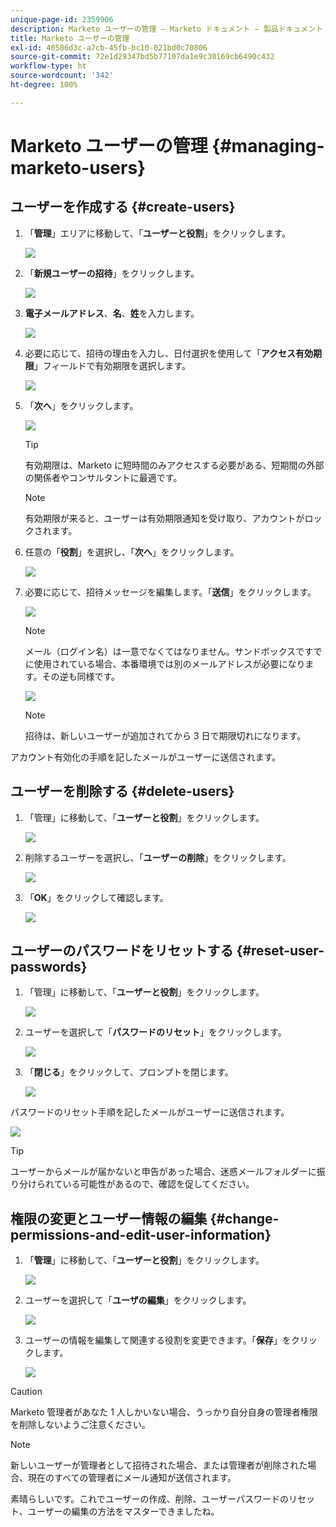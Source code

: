 ```yaml
---
unique-page-id: 2359906
description: Marketo ユーザーの管理 — Marketo ドキュメント — 製品ドキュメント
title: Marketo ユーザーの管理
exl-id: 40506d3c-a7cb-45fb-bc10-021bd0c70806
source-git-commit: 72e1d29347bd5b77107da1e9c30169cb6490c432
workflow-type: ht
source-wordcount: '342'
ht-degree: 100%

---
```


# Marketo ユーザーの管理 {#managing-marketo-users}

## ユーザーを作成する {#create-users}

1. 「**管理**」エリアに移動して、「**ユーザーと役割**」をクリックします。

   ![](assets/image2014-9-9-11-3a34-3a58.png)

1. 「**新規ユーザーの招待**」をクリックします。

   ![](assets/image2014-9-9-11-3a35-3a15.png)

1. **電子メールアドレス**、**名**、**姓**&#x200B;を入力します。

   ![](assets/image2016-5-24-9-3a45-3a30.png)

1. 必要に応じて、招待の理由を入力し、日付選択を使用して「**アクセス有効期限**」フィールドで有効期限を選択します。

   ![](assets/image2016-6-29-15-3a52-3a18.png)

1. 「**次へ**」をクリックします。

   ![](assets/image2016-5-24-9-3a58-3a10.png)

   >[!TIP]
   >
   >有効期限は、Marketo に短時間のみアクセスする必要がある、短期間の外部の関係者やコンサルタントに最適です。

   >[!NOTE]
   >
   >有効期限が来ると、ユーザーは有効期限通知を受け取り、アカウントがロックされます。

1. 任意の「**役割**」を選択し、「**次へ**」をクリックします。

   ![](assets/image2016-5-24-10-3a1-3a33.png)

1. 必要に応じて、招待メッセージを編集します。「**送信**」をクリックします。

   ![](assets/image2016-5-24-10-3a3-3a56.png)

   >[!NOTE]
   >
   >メール（ログイン名）は一意でなくてはなりません。サンドボックスですでに使用されている場合、本番環境では別のメールアドレスが必要になります。その逆も同様です。

   ![](assets/image2016-5-24-10-3a21-3a57.png)

   >[!NOTE]
   >
   >招待は、新しいユーザーが追加されてから 3 日で期限切れになります。

アカウント有効化の手順を記したメールがユーザーに送信されます。

## ユーザーを削除する {#delete-users}

1. 「管理」に移動して、「**ユーザーと役割**」をクリックします。

   ![](assets/image2014-9-9-11-3a36-3a21.png)

1. 削除するユーザーを選択し、「**ユーザーの削除**」をクリックします。

   ![](assets/image2014-9-9-11-3a36-3a36.png)

1. 「**OK**」をクリックして確認します。

   ![](assets/image2014-9-9-11-3a36-3a51.png)

## ユーザーのパスワードをリセットする {#reset-user-passwords}

1. 「管理」に移動して、「**ユーザーと役割**」をクリックします。

   ![](assets/image2014-9-9-11-3a41-3a0.png)

1. ユーザーを選択して「**パスワードのリセット**」をクリックします。

   ![](assets/image2014-9-9-11-3a41-3a19.png)

1. 「**閉じる**」をクリックして、プロンプトを閉じます。

   ![](assets/image2014-9-9-11-3a41-3a50.png)

パスワードのリセット手順を記したメールがユーザーに送信されます。

![](assets/image2014-9-9-11-3a45-3a53.png)

>[!TIP]
>
>ユーザーからメールが届かないと申告があった場合、迷惑メールフォルダーに振り分けられている可能性があるので、確認を促してください。

## 権限の変更とユーザー情報の編集 {#change-permissions-and-edit-user-information}

1. 「**管理**」に移動して、「**ユーザーと役割**」をクリックします。

   ![](assets/image2014-9-9-11-3a37-3a5.png)

1. ユーザーを選択して「**ユーザの編集**」をクリックします。

   ![](assets/image2014-9-9-11-3a37-3a16.png)

1. ユーザーの情報を編集して関連する役割を変更できます。「**保存**」をクリックします。

   ![](assets/image2014-9-9-11-3a37-3a31.png)

>[!CAUTION]
>
>Marketo 管理者があなた 1 人しかいない場合、うっかり自分自身の管理者権限を削除しないようご注意ください。

>[!NOTE]
>
>新しいユーザーが管理者として招待された場合、または管理者が削除された場合、現在のすべての管理者にメール通知が送信されます。

素晴らしいです。これでユーザーの作成、削除、ユーザーパスワードのリセット、ユーザーの編集の方法をマスターできましたね。
